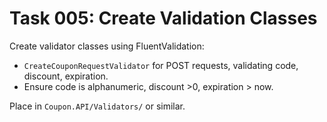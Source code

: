 # Task 005: Create Validation Classes

Create validator classes using FluentValidation:
- `CreateCouponRequestValidator` for POST requests, validating code, discount, expiration.
- Ensure code is alphanumeric, discount >0, expiration > now.

Place in `Coupon.API/Validators/` or similar.